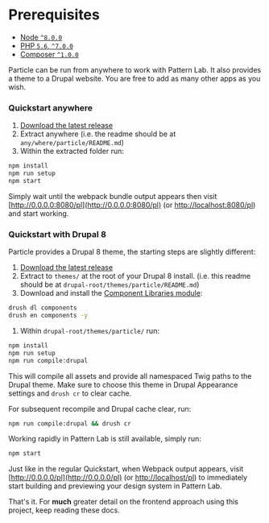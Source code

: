 # Prerequisites

- [Node `^8.0.0`](https://nodejs.org)
- [PHP `5.6`, `^7.0.0`](https://php.net)
- [Composer `^1.0.0`](https://getcomposer.org)


Particle can be run from anywhere to work with Pattern Lab. It also provides a theme to a Drupal website. You are free to add as many other apps as you wish.

### Quickstart anywhere

1. [Download the latest release](https://github.com/phase2/particle/releases)
1. Extract anywhere (i.e. the readme should be at `any/where/particle/README.md`)
1. Within the extracted folder run:

```bash
npm install
npm run setup
npm start
```

Simply wait until the webpack bundle output appears then visit [http://0.0.0.0:8080/pl](http://0.0.0.0:8080/pl) (or [http://localhost:8080/pl](http://localhost:8080/pl)) and start working.

### Quickstart with Drupal 8

Particle provides a Drupal 8 theme, the starting steps are slightly different:

1. [Download the latest release](https://github.com/phase2/particle/releases)
1. Extract to `themes/` at the root of your Drupal 8 install. (i.e. this readme should be at `drupal-root/themes/particle/README.md`)
1. Download and install the [Component Libraries module](https://www.drupal.org/project/components):

```bash
drush dl components
drush en components -y
```

1. Within `drupal-root/themes/particle/` run:

```bash
npm install
npm run setup
npm run compile:drupal
```

This will compile all assets and provide all namespaced Twig paths to the Drupal theme. Make sure to choose this theme in Drupal Appearance settings and `drush cr` to clear cache.

For subsequent recompile and Drupal cache clear, run:

```bash
npm run compile:drupal && drush cr
```

Working rapidly in Pattern Lab is still available, simply run:

```bash
npm start
```

Just like in the regular Quickstart, when Webpack output appears, visit [http://0.0.0.0/pl](http://0.0.0.0/pl) (or [http://localhost/pl](http://localhost/pl)) to immediately start building and previewing your design system in Pattern Lab.

That's it. For **much** greater detail on the frontend approach using this project, keep reading these docs.
